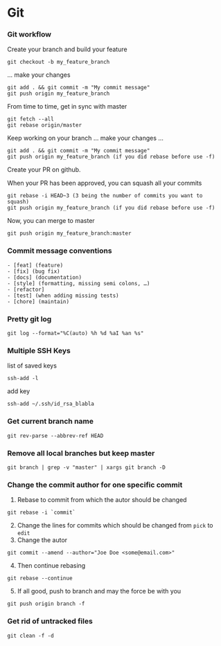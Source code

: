 # Git

### Git workflow
Create your branch and build your feature
```
git checkout -b my_feature_branch
```
... make your changes
```
git add . && git commit -m "My commit message"
git push origin my_feature_branch
```
From time to time, get in sync with master
```
git fetch --all
git rebase origin/master
```
Keep working on your branch
... make your changes ...
```
git add . && git commit -m "My commit message"
git push origin my_feature_branch (if you did rebase before use -f)
```
Create your PR on github.

When your PR has been approved, you can squash all your commits

```
git rebase -i HEAD~3 (3 being the number of commits you want to squash)
git push origin my_feature_branch (if you did rebase before use -f)
```
Now, you can merge to master
```
git push origin my_feature_branch:master
```

### Commit message conventions
```
- [feat] (feature)
- [fix] (bug fix)
- [docs] (documentation)
- [style] (formatting, missing semi colons, …)
- [refactor]
- [test] (when adding missing tests)
- [chore] (maintain)
```
### Pretty git log
```
git log --format="%C(auto) %h %d %aI %an %s"
```
### Multiple SSH Keys
list of saved keys
```
ssh-add -l
```
add key
```
ssh-add ~/.ssh/id_rsa_blabla
```


### Get current branch name
```
git rev-parse --abbrev-ref HEAD
```

### Remove all local branches but keep master
```
git branch | grep -v "master" | xargs git branch -D
```

### Change the commit author for one specific commit
1. Rebase to commit from which the autor should be changed 
```
git rebase -i `commit`
```
2. Change the lines for commits which should be changed from `pick` to `edit`
3. Change the autor
```
git commit --amend --author="Joe Doe <some@email.com>"
```
4. Then continue rebasing
```
git rebase --continue
```
5. If all good, push to branch and may the force be with you
```
git push origin branch -f
```

### Get rid of untracked files
```
git clean -f -d
```
